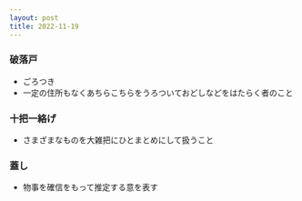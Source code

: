 ```yaml
---
layout: post
title: 2022-11-19
---
```


### 破落戸
- ごろつき
- 一定の住所もなくあちらこちらをうろついておどしなどをはたらく者のこと

### 十把一絡げ
- さまざまなものを大雑把にひとまとめにして扱うこと

### 蓋し
- 物事を確信をもって推定する意を表す

